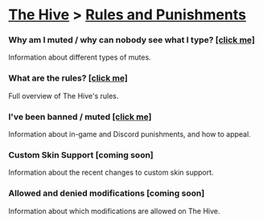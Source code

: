 # [The Hive](https://hive.growtopics.xyz/hive/) > [Rules and Punishments](https://hive.growtopics.xyz/hive/rules/)

### Why am I muted / why can nobody see what I type? [[click me]](https://hive.growtopics.xyz/hive/rules/mutes/)
Information about different types of mutes.

### What are the rules? [[click me]](https://hive.growtopics.xyz/hive/rules/guidelines/)
Full overview of The Hive's rules.

### I've been banned / muted [[click me]](https://hive.growtopics.xyz/hive/rules/bans/)
Information about in-game and Discord punishments, and how to appeal.

### Custom Skin Support [coming soon]
Information about the recent changes to custom skin support.

### Allowed and denied modifications [coming soon]
Information about which modifications are allowed on The Hive.
